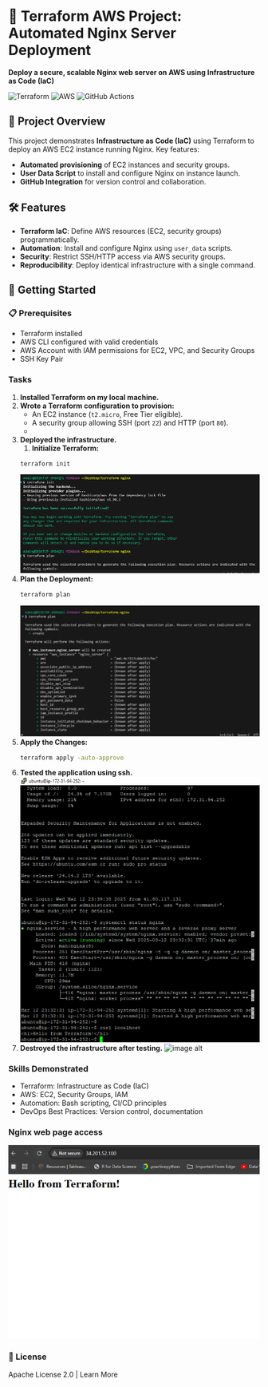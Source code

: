 
# 🚀 Terraform AWS Project: Automated Nginx Server Deployment

**Deploy a secure, scalable Nginx web server on AWS using Infrastructure as Code (IaC)** 

![Terraform](https://img.shields.io/badge/Terraform-7B42BC?style=for-the-badge&logo=terraform&logoColor=white)
![AWS](https://img.shields.io/badge/AWS-FF9900?style=for-the-badge&logo=amazonaws&logoColor=white)
![GitHub Actions](https://img.shields.io/badge/GitHub_Actions-2088FF?style=for-the-badge&logo=github-actions&logoColor=white)

## 📝 Project Overview  
This project demonstrates **Infrastructure as Code (IaC)** using Terraform to deploy an AWS EC2 instance running Nginx. Key features:  
- **Automated provisioning** of EC2 instances and security groups.  
- **User Data Script** to install and configure Nginx on instance launch.  
- **GitHub Integration** for version control and collaboration.  

## 🛠️ Features  
- **Terraform IaC**: Define AWS resources (EC2, security groups) programmatically.  
- **Automation**: Install and configure Nginx using `user_data` scripts.  
- **Security**: Restrict SSH/HTTP access via AWS security groups.  
- **Reproducibility**: Deploy identical infrastructure with a single command.  

## 🚀 Getting Started  

### 📋 **Prerequisites**
- Terraform installed
- AWS CLI configured with valid credentials
- AWS Account with IAM permissions for EC2, VPC, and Security Groups
- SSH Key Pair

### Tasks

1. **Installed Terraform on my local machine.**
2. **Wrote a Terraform configuration to provision:**
   - An EC2 instance (`t2.micro`, Free Tier eligible).
   - A security group allowing SSH (port `22`) and HTTP (port `80`).
   - 
3. **Deployed the infrastructure.**
   1. **Initialize Terraform:**
   ```sh
   terraform init
   ```
    ![image alt](https://github.com/ris21/terraform-nginx-server/blob/main/Terraform%20init%20and%20plan.PNG)
2. **Plan the Deployment:**
   ```sh
   terraform plan
   ```
   ![image alt](https://github.com/ris21/terraform-nginx-server/blob/main/terraform%20plan.PNG)
3. **Apply the Changes:**
   ```sh
   terraform apply -auto-approve
   ```
5. **Tested the application using ssh.**
   ![image alt](https://github.com/ris21/terraform-nginx-server/blob/main/test%20conectivity.PNG)
7. **Destroyed the infrastructure after testing.**
    ![image alt]()
###  Skills Demonstrated
 - Terraform: Infrastructure as Code (IaC)
 - AWS: EC2, Security Groups, IAM
 - Automation: Bash scripting, CI/CD principles
 - DevOps Best Practices: Version control, documentation

### Nginx web page access
![image alt](https://github.com/ris21/terraform-nginx-server/blob/main/nginx%20web%20server%20access.PNG)

### 📜 License
Apache License 2.0 | Learn More
